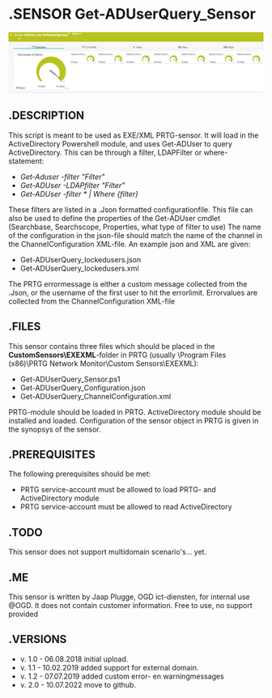 # **.SENSOR** Get-ADUserQuery_Sensor

![Screenshot header](https://github.com/jaapplugge/PRTG/blob/main/Sensors/Get-ADUserQuery/Screenshot_01.jpg)

## **.DESCRIPTION**

This script is meant to be used as EXE/XML PRTG-sensor. It will load in the ActiveDirectory Powershell
module, and uses Get-ADUser to query ActiveDirectory. This can be through a filter, LDAPFilter or where-
statement:

* *Get-Aduser -filter "Filter"*
* *Get-ADUser -LDAPfilter "Filter"*
* *Get-ADUser -filter \* | Where {filter}*

These filters are listed in a .Json formatted configurationfile. This file can also be used to
define the properties of the Get-ADUser cmdlet (Searchbase, Searchscope, Properties, what type
of filter to use)
The name of the configuration in the json-file should match the name of the channel in the
ChannelConfiguration XML-file. An example json and XML are given:

* Get-ADUserQuery_lockedusers.json
* Get-ADUserQuery_lockedusers.xml

The PRTG errormessage is either a custom message collected from the .Json, or the username
of the first user to hit the errorlimit. Errorvalues are collected from the ChannelConfiguration
XML-file

## **.FILES**

This sensor contains three files which should be placed in the **CustomSensors\EXEXML**-folder
in PRTG (usually \Program Files (x86)\PRTG Network Monitor\Custom Sensors\EXEXML):

* Get-ADUserQuery_Sensor.ps1
* Get-ADUserQuery_Configuration.json
* Get-ADUserQuery_ChannelConfiguration.xml

PRTG-module should be loaded in PRTG. ActiveDirectory module should be installed and loaded.
Configuration of the sensor object in PRTG is given in the synopsys of the sensor.

## **.PREREQUISITES**

The following prerequisites should be met:

* PRTG service-account must be allowed to load PRTG- and ActiveDirectory module
* PRTG service-account must be allowed to read ActiveDirectory

## **.TODO**

This sensor does not support multidomain scenario's... yet.

## **.ME**

This sensor is written by Jaap Plugge, OGD ict-diensten, for internal use @OGD.
It does not contain customer information. Free to use, no support provided

## **.VERSIONS**

* v. 1.0 - 06.08.2018 initial upload.
* v. 1.1 - 10.02.2019 added support for external domain.
* v. 1.2 - 07.07.2019 added custom error- en warningmessages
* v. 2.0 - 10.07.2022 move to github.
